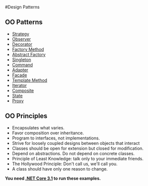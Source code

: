 #Design Patterns


## OO Patterns
* [Strategy](/src/strategy)
* [Observer](/src/observer)
* [Decorator](/src/decorator)
* [Factory Method](/src/factory)
* [Abstract Factory](/src/factory)
* [Singleton](/src/singleton)
* [Command](/src/command)
* [Adapter](/src/adapter)
* [Facade](/src/facade)
* [Template Method](/src/templatemethod)
* [Iterator](/src/iterator)
* [Composite](/src/composite)
* [State](/src/state)
* [Proxy](/src/proxy)

## OO Principles

* Encapsulates what varies.
* Favor composition over inheritance.
* Program to interfaces, not implementations.
* Strive for loosely coupled designs between objects that interact
* Classes should be open for extension but closed for modification.
* Depend on abstractions. Do not depend on concrete classes.
* Principle of Least Knowledge: talk only to your immediate friends.
* The Hollywood Principle: Don't call us, we'll call you.
* A class should have only one reason to change.




**You need [.NET Core 3.1](https://www.dot.net) to run these examples.**
